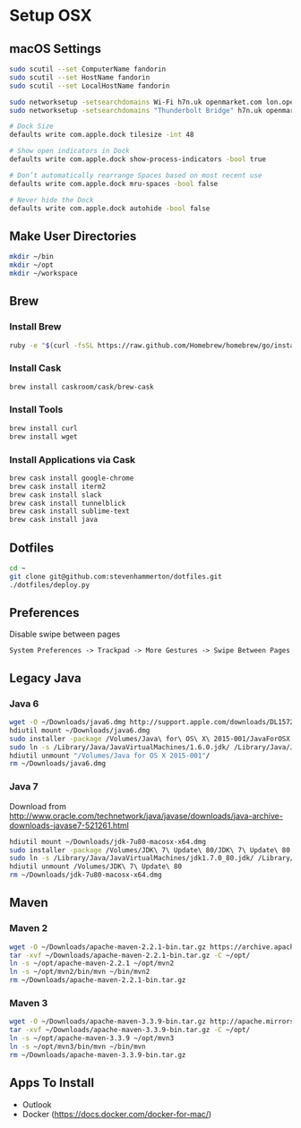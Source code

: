# Setup OSX

## macOS Settings

```bash
sudo scutil --set ComputerName fandorin
sudo scutil --set HostName fandorin
sudo scutil --set LocalHostName fandorin

sudo networksetup -setsearchdomains Wi-Fi h7n.uk openmarket.com lon.openmarket.com mxtelecom.com
sudo networksetup -setsearchdomains "Thunderbolt Bridge" h7n.uk openmarket.com lon.openmarket.com mxtelecom.com

# Dock Size
defaults write com.apple.dock tilesize -int 48

# Show open indicators in Dock
defaults write com.apple.dock show-process-indicators -bool true

# Don’t automatically rearrange Spaces based on most recent use
defaults write com.apple.dock mru-spaces -bool false

# Never hide the Dock
defaults write com.apple.dock autohide -bool false
```

## Make User Directories

```bash
mkdir ~/bin
mkdir ~/opt
mkdir ~/workspace
```

## Brew

### Install Brew

```bash
ruby -e "$(curl -fsSL https://raw.github.com/Homebrew/homebrew/go/install)"
```

### Install Cask

```bash
brew install caskroom/cask/brew-cask
```

### Install Tools
```bash
brew install curl
brew install wget
```

### Install Applications via Cask

```bash
brew cask install google-chrome
brew cask install iterm2
brew cask install slack
brew cask install tunnelblick
brew cask install sublime-text
brew cask install java
```

## Dotfiles
```bash
cd ~
git clone git@github.com:stevenhammerton/dotfiles.git
./dotfiles/deploy.py
```

## Preferences

Disable swipe between pages
```
System Preferences -> Trackpad -> More Gestures -> Swipe Between Pages
```

## Legacy Java

### Java 6

```bash
wget -O ~/Downloads/java6.dmg http://support.apple.com/downloads/DL1572/en_US/javaforosx.dmg
hdiutil mount ~/Downloads/java6.dmg
sudo installer -package /Volumes/Java\ for\ OS\ X\ 2015-001/JavaForOSX.pkg -target /Volumes/Macintosh\ HD
sudo ln -s /Library/Java/JavaVirtualMachines/1.6.0.jdk/ /Library/Java/JavaVirtualMachines/jdk6
hdiutil unmount "/Volumes/Java for OS X 2015-001"/
rm ~/Downloads/java6.dmg
```

### Java 7

Download from http://www.oracle.com/technetwork/java/javase/downloads/java-archive-downloads-javase7-521261.html
```bash
hdiutil mount ~/Downloads/jdk-7u80-macosx-x64.dmg
sudo installer -package /Volumes/JDK\ 7\ Update\ 80/JDK\ 7\ Update\ 80.pkg -target /Volumes/Macintosh\ HD
sudo ln -s /Library/Java/JavaVirtualMachines/jdk1.7.0_80.jdk/ /Library/Java/JavaVirtualMachines/jdk7
hdiutil unmount /Volumes/JDK\ 7\ Update\ 80
rm ~/Downloads/jdk-7u80-macosx-x64.dmg
```

## Maven

### Maven 2

```bash
wget -O ~/Downloads/apache-maven-2.2.1-bin.tar.gz https://archive.apache.org/dist/maven/binaries/apache-maven-2.2.1-bin.tar.gz
tar -xvf ~/Downloads/apache-maven-2.2.1-bin.tar.gz -C ~/opt/
ln -s ~/opt/apache-maven-2.2.1 ~/opt/mvn2
ln -s ~/opt/mvn2/bin/mvn ~/bin/mvn2
rm ~/Downloads/apache-maven-2.2.1-bin.tar.gz
```

### Maven 3

```bash
wget -O ~/Downloads/apache-maven-3.3.9-bin.tar.gz http://apache.mirrors.nublue.co.uk/maven/maven-3/3.3.9/binaries/apache-maven-3.3.9-bin.tar.gz
tar -xvf ~/Downloads/apache-maven-3.3.9-bin.tar.gz -C ~/opt/
ln -s ~/opt/apache-maven-3.3.9 ~/opt/mvn3
ln -s ~/opt/mvn3/bin/mvn ~/bin/mvn
rm ~/Downloads/apache-maven-3.3.9-bin.tar.gz
```

## Apps To Install
 - Outlook
 - Docker (https://docs.docker.com/docker-for-mac/)
